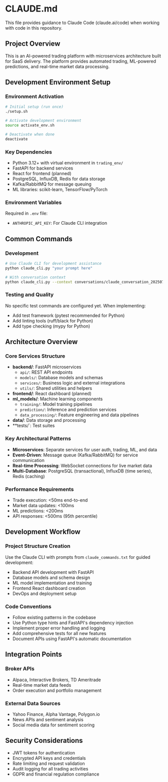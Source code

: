 # CLAUDE.md

This file provides guidance to Claude Code (claude.ai/code) when working with code in this repository.

## Project Overview

This is an AI-powered trading platform with microservices architecture built for SaaS delivery. The platform provides automated trading, ML-powered predictions, and real-time market data processing.

## Development Environment Setup

### Environment Activation
```bash
# Initial setup (run once)
./setup.sh

# Activate development environment
source activate_env.sh

# Deactivate when done
deactivate
```

### Key Dependencies
- Python 3.12+ with virtual environment in `trading_env/`
- FastAPI for backend services
- React for frontend (planned)
- PostgreSQL, InfluxDB, Redis for data storage
- Kafka/RabbitMQ for message queuing
- ML libraries: scikit-learn, TensorFlow/PyTorch

### Environment Variables
Required in `.env` file:
- `ANTHROPIC_API_KEY`: For Claude CLI integration

## Common Commands

### Development
```bash
# Use Claude CLI for development assistance
python claude_cli.py "your prompt here"

# With conversation context
python claude_cli.py --context conversations/claude_conversation_20250703_202225.json "follow up question"
```

### Testing and Quality
No specific test commands are configured yet. When implementing:
- Add test framework (pytest recommended for Python)
- Add linting tools (ruff/black for Python)
- Add type checking (mypy for Python)

## Architecture Overview

### Core Services Structure
- **backend/**: FastAPI microservices
  - `api/`: REST API endpoints
  - `models/`: Database models and schemas
  - `services/`: Business logic and external integrations
  - `utils/`: Shared utilities and helpers
- **frontend/**: React dashboard (planned)
- **ml_models/**: Machine learning components
  - `training/`: Model training pipelines
  - `prediction/`: Inference and prediction services
  - `data_processing/`: Feature engineering and data pipelines
- **data/**: Data storage and processing
- **tests/`: Test suites

### Key Architectural Patterns
- **Microservices**: Separate services for user auth, trading, ML, and data
- **Event-Driven**: Message queue (Kafka/RabbitMQ) for service communication
- **Real-time Processing**: WebSocket connections for live market data
- **Multi-Database**: PostgreSQL (transactional), InfluxDB (time series), Redis (caching)

### Performance Requirements
- Trade execution: <50ms end-to-end
- Market data updates: <100ms
- ML predictions: <200ms
- API responses: <500ms (95th percentile)

## Development Workflow

### Project Structure Creation
Use the Claude CLI with prompts from `claude_commands.txt` for guided development:
- Backend API development with FastAPI
- Database models and schema design
- ML model implementation and training
- Frontend React dashboard creation
- DevOps and deployment setup

### Code Conventions
- Follow existing patterns in the codebase
- Use Python type hints and FastAPI's dependency injection
- Implement proper error handling and logging
- Add comprehensive tests for all new features
- Document APIs using FastAPI's automatic documentation

## Integration Points

### Broker APIs
- Alpaca, Interactive Brokers, TD Ameritrade
- Real-time market data feeds
- Order execution and portfolio management

### External Data Sources
- Yahoo Finance, Alpha Vantage, Polygon.io
- News APIs and sentiment analysis
- Social media data for sentiment scoring

## Security Considerations
- JWT tokens for authentication
- Encrypted API keys and credentials
- Rate limiting and request validation
- Audit logging for all trading activities
- GDPR and financial regulation compliance